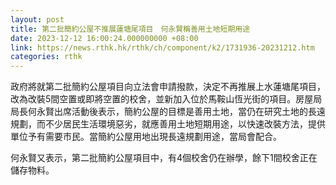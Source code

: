 ```yaml
---
layout: post
title: 第二批簡約公屋不推展蓮塘尾項目　何永賢稱善用土地短期用途
date: 2023-12-12 16:00:24.000000000 +08:00
link: https://news.rthk.hk/rthk/ch/component/k2/1731936-20231212.htm
categories: rthk
---
```


政府將就第二批簡約公屋項目向立法會申請撥款，決定不再推展上水蓮塘尾項目，改為改裝5間空置或即將空置的校舍，並新加入位於馬鞍山恆光街的項目。房屋局局長何永賢出席活動後表示，簡約公屋的目標是善用土地，當仍在研究土地的長遠規劃，而不少居民生活環境惡劣，就應善用土地短期用途，以快速改裝方法，提供單位予有需要市民。當簡約公屋用地出現長遠規劃用途，當局會配合。

何永賢又表示，第二批簡約公屋項目中，有4個校舍仍在辦學，餘下1間校舍正在儲存物料。
